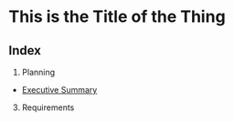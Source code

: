 # This is the Title of the Thing

## Index
1. Planning
-   [Executive Summary](https://github.com/solarZoey/CYBR_404_Project1_Team4/blob/main/Documentation/ExecutiveSummary.md)
3. Requirements
